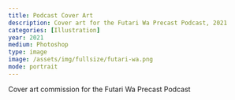 ```yaml
---
title: Podcast Cover Art
description: Cover art for the Futari Wa Precast Podcast, 2021
categories: [Illustration]
year: 2021
medium: Photoshop
type: image
image: /assets/img/fullsize/futari-wa.png
mode: portrait
---
```

Cover art commission for the Futari Wa Precast Podcast
